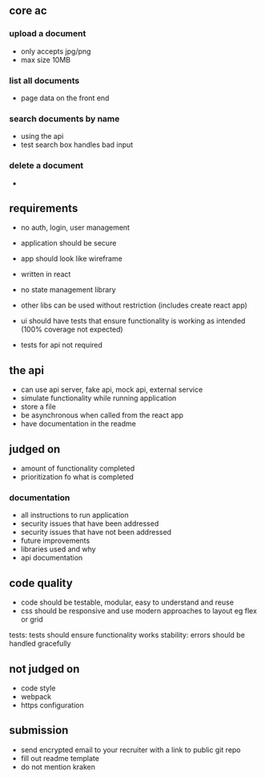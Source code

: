 
## core ac
### upload a document
- only accepts jpg/png
- max size 10MB

### list all documents
- page data on the front end 

### search documents by name
- using the api
- test search box handles bad input 

### delete a document
- 

## requirements
- no auth, login, user management
- application should be secure

- app should look like wireframe
- written in react
- no state management library
- other libs can be used without restriction (includes create react app)
- ui should have tests that ensure functionality is working as intended (100% coverage not expected)
- tests for api not required

## the api
- can use api server, fake api, mock api, external service
- simulate functionality while running application
- store a file
- be asynchronous when called from the react app
- have documentation in the readme

## judged on
- amount of functionality completed
- prioritization fo what is completed

### documentation
- all instructions to run application
- security issues that have been addressed
- security issues that have not been addressed
- future improvements
- libraries used and why
- api documentation

## code quality
- code should be testable, modular, easy to understand and reuse
- css should be responsive and use modern approaches to layout eg flex or grid

tests: tests should ensure functionality works
stability: errors should be handled gracefully

## not judged on
- code style
- webpack
- https configuration

## submission
- send encrypted email to your recruiter with a link to public git repo
- fill out readme template
- do not mention kraken
